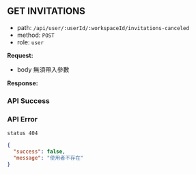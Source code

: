 ## GET INVITATIONS

- path: `/api/user/:userId/:workspaceId/invitations-canceled`
- method: `POST`
- role: `user`

**Request:**

- body 無須帶入參數

**Response:**

### API Success

### API Error

`status 404`

```json
{
  "success": false,
  "message": "使用者不存在"
}
```
